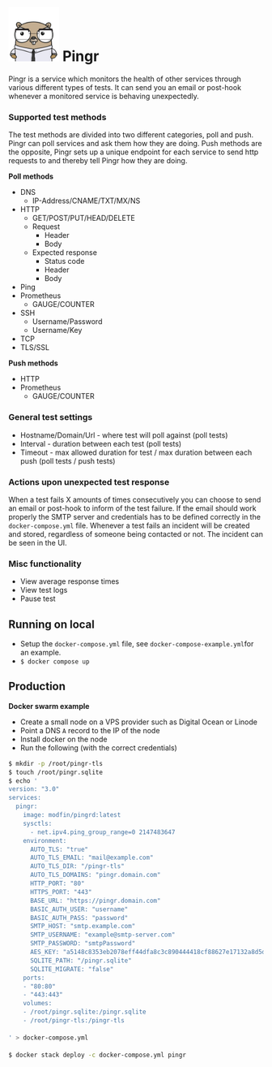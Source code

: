 # <img src="ui/assets/gopher.png" alt="pingr gopher" width="100"/> Pingr 

Pingr is a service which monitors the health of other services through various different types of tests. It can send you an email or post-hook whenever a monitored service is behaving unexpectedly. 

### Supported test methods

The test methods are divided into two different categories, poll and push. Pingr can poll services and ask them how they are doing.
Push methods are the opposite, Pingr sets up a unique endpoint for each service to send http requests to and thereby tell Pingr how they are doing.

**Poll methods**
+ DNS
    + IP-Address/CNAME/TXT/MX/NS
+ HTTP
    + GET/POST/PUT/HEAD/DELETE
    + Request
        + Header
        + Body
    + Expected response
        + Status code
        + Header
        + Body
+ Ping
+ Prometheus
    + GAUGE/COUNTER
+ SSH
    + Username/Password
    + Username/Key
+ TCP
+ TLS/SSL

**Push methods**
+ HTTP
+ Prometheus
    + GAUGE/COUNTER

### General test settings
 + Hostname/Domain/Url - where test will poll against (poll tests)
 + Interval - duration between each test (poll tests)
 + Timeout - max allowed duration for test / max duration between each push (poll tests / push tests)


### Actions upon unexpected test response
When a test fails X amounts of times consecutively you can choose to send an email or post-hook to inform of the test failure. If the email should work properly the SMTP server and credentials has to be defined correctly in the `docker-compose.yml` file.
Whenever a test fails an incident will be created and stored, regardless of someone being contacted or not. The incident can be seen in the UI.

### Misc functionality
+ View average response times
+ View test logs
+ Pause test


## Running on local
* Setup the `docker-compose.yml` file, see `docker-compose-example.yml`for an example.
* `$ docker compose up`

## Production
**Docker swarm example**

* Create a small node on a VPS provider such as Digital Ocean or Linode 
* Point a DNS `A` record to the IP of the node
* Install docker on the node
* Run the following (with the correct credentials)

```bash 
$ mkdir -p /root/pingr-tls
$ touch /root/pingr.sqlite
$ echo '
version: "3.0"
services:
  pingr:
    image: modfin/pingrd:latest
    sysctls:
      - net.ipv4.ping_group_range=0 2147483647
    environment:
      AUTO_TLS: "true"
      AUTO_TLS_EMAIL: "mail@example.com"
      AUTO_TLS_DIR: "/pingr-tls"
      AUTO_TLS_DOMAINS: "pingr.domain.com"
      HTTP_PORT: "80"
      HTTPS_PORT: "443"
      BASE_URL: "https://pingr.domain.com"
      BASIC_AUTH_USER: "username"
      BASIC_AUTH_PASS: "password"
      SMTP_HOST: "smtp.example.com"
      SMTP_USERNAME: "example@smtp-server.com"
      SMTP_PASSWORD: "smtpPassword"
      AES_KEY: "a5148c8353eb2078eff44dfa8c3c890444418cf88627e17132a8d5d44335788a" ## Generate using 'openssl rand -hex 32'
      SQLITE_PATH: "/pingr.sqlite"
      SQLITE_MIGRATE: "false"
    ports:
    - "80:80"
    - "443:443"
    volumes:
    - /root/pingr.sqlite:/pingr.sqlite
    - /root/pingr-tls:/pingr-tls

' > docker-compose.yml

$ docker stack deploy -c docker-compose.yml pingr

```


